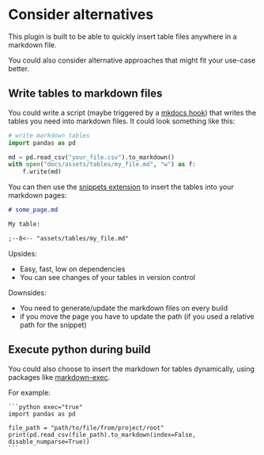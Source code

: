 # Consider alternatives

This plugin is built to be able to quickly insert table files anywhere in a markdown file. 

You could also consider alternative approaches that might fit your use-case better.

## Write tables to markdown files 

You could write a script (maybe triggered by a [mkdocs hook](https://www.mkdocs.org/user-guide/configuration/#hooks)) that writes the tables you need into markdown files. It could look something like this:

```python
# write markdown tables
import pandas as pd

md = pd.read_csv("your_file.csv").to_markdown()
with open("docs/assets/tables/my_file.md", "w") as f:
    f.write(md)
```

You can then use the [snippets extension](https://facelessuser.github.io/pymdown-extensions/extensions/snippets/) to insert the tables into your markdown pages:

```md
# some_page.md

My table:

;--8<-- "assets/tables/my_file.md"
```

Upsides:

- Easy, fast, low on dependencies
- You can see changes of your tables in version control

Downsides:

- You need to generate/update the markdown files on every build
- if you move the page you have to update the path (if you used a relative path for the snippet)

## Execute python during build

You could also choose to insert the markdown for tables dynamically, using packages like [markdown-exec](https://pypi.org/project/markdown-exec/).

For example:

````
```python exec="true"
import pandas as pd

file_path = "path/to/file/from/project/root"
print(pd.read_csv(file_path).to_markdown(index=False, disable_numparse=True))
```
````


